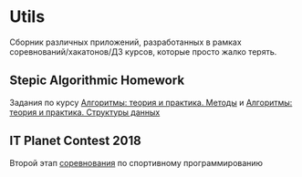 # Utils
Сборник различных приложений, разработанных в рамках соревнований/хакатонов/ДЗ курсов, которые просто жалко терять.

## Stepic Algorithmic Homework
Задания по курсу [Алгоритмы: теория и практика. Методы](https://stepik.org/course/217/)
и [Алгоритмы: теория и практика. Структуры данных](https://stepik.org/course/1547/)

## IT Planet Contest 2018
Второй этап [соревнования](http://world-it-planet.org/projects/competition_detail.php?ID=42498) 
по спортивному программированию
